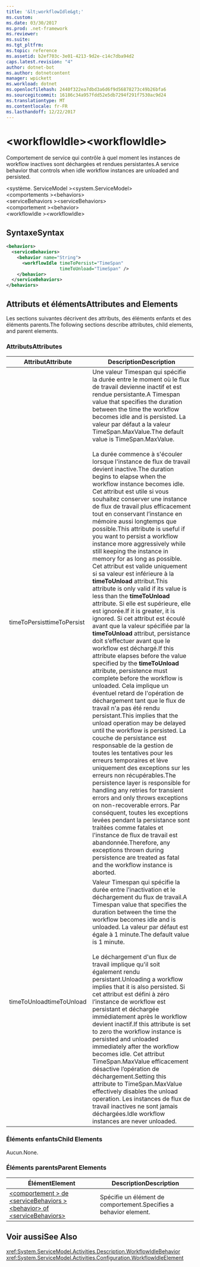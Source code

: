 ```yaml
---
title: '&lt;workflowIdle&gt;'
ms.custom: 
ms.date: 03/30/2017
ms.prod: .net-framework
ms.reviewer: 
ms.suite: 
ms.tgt_pltfrm: 
ms.topic: reference
ms.assetid: b2ef703c-3e01-4213-9d2e-c14c7dba94d2
caps.latest.revision: "4"
author: dotnet-bot
ms.author: dotnetcontent
manager: wpickett
ms.workload: dotnet
ms.openlocfilehash: 2440f322ea7dbd3a6d6f9d56878273c49b26bfa6
ms.sourcegitcommit: 16186c34a957fdd52e5db7294f291f7530ac9d24
ms.translationtype: MT
ms.contentlocale: fr-FR
ms.lasthandoff: 12/22/2017
---
```

# <a name="ltworkflowidlegt"></a><span data-ttu-id="28b8a-102">&lt;workflowIdle&gt;</span><span class="sxs-lookup"><span data-stu-id="28b8a-102">&lt;workflowIdle&gt;</span></span>
<span data-ttu-id="28b8a-103">Comportement de service qui contrôle à quel moment les instances de workflow inactives sont déchargées et rendues persistantes.</span><span class="sxs-lookup"><span data-stu-id="28b8a-103">A service behavior that controls when idle workflow instances are unloaded and persisted.</span></span>  
  
<span data-ttu-id="28b8a-104">\<système. ServiceModel ></span><span class="sxs-lookup"><span data-stu-id="28b8a-104">\<system.ServiceModel></span></span>  
<span data-ttu-id="28b8a-105">\<comportements ></span><span class="sxs-lookup"><span data-stu-id="28b8a-105">\<behaviors></span></span>  
<span data-ttu-id="28b8a-106">\<serviceBehaviors ></span><span class="sxs-lookup"><span data-stu-id="28b8a-106">\<serviceBehaviors></span></span>  
<span data-ttu-id="28b8a-107">\<comportement ></span><span class="sxs-lookup"><span data-stu-id="28b8a-107">\<behavior></span></span>  
<span data-ttu-id="28b8a-108">\<workflowIdle ></span><span class="sxs-lookup"><span data-stu-id="28b8a-108">\<workflowIdle></span></span>  
  
## <a name="syntax"></a><span data-ttu-id="28b8a-109">Syntaxe</span><span class="sxs-lookup"><span data-stu-id="28b8a-109">Syntax</span></span>  
  
```xml  
<behaviors>
  <serviceBehaviors>
    <behavior name="String">
      <workflowIdle timeToPersist="TimeSpan" 
                    timeToUnload="TimeSpan" />
    </behavior>
  </serviceBehaviors>
</behaviors>  
```  
  
## <a name="attributes-and-elements"></a><span data-ttu-id="28b8a-110">Attributs et éléments</span><span class="sxs-lookup"><span data-stu-id="28b8a-110">Attributes and Elements</span></span>  
 <span data-ttu-id="28b8a-111">Les sections suivantes décrivent des attributs, des éléments enfants et des éléments parents.</span><span class="sxs-lookup"><span data-stu-id="28b8a-111">The following sections describe attributes, child elements, and parent elements.</span></span>  
  
### <a name="attributes"></a><span data-ttu-id="28b8a-112">Attributs</span><span class="sxs-lookup"><span data-stu-id="28b8a-112">Attributes</span></span>  
  
|<span data-ttu-id="28b8a-113">Attribut</span><span class="sxs-lookup"><span data-stu-id="28b8a-113">Attribute</span></span>|<span data-ttu-id="28b8a-114">Description</span><span class="sxs-lookup"><span data-stu-id="28b8a-114">Description</span></span>|  
|---------------|-----------------|  
|<span data-ttu-id="28b8a-115">timeToPersist</span><span class="sxs-lookup"><span data-stu-id="28b8a-115">timeToPersist</span></span>|<span data-ttu-id="28b8a-116">Une valeur Timespan qui spécifie la durée entre le moment où le flux de travail devienne inactif et est rendue persistante.</span><span class="sxs-lookup"><span data-stu-id="28b8a-116">A Timespan value that specifies the duration between the time the workflow becomes idle and is persisted.</span></span> <span data-ttu-id="28b8a-117">La valeur par défaut a la valeur TimeSpan.MaxValue.</span><span class="sxs-lookup"><span data-stu-id="28b8a-117">The default value is TimeSpan.MaxValue.</span></span><br /><br /> <span data-ttu-id="28b8a-118">La durée commence à s'écouler lorsque l'instance de flux de travail devient inactive.</span><span class="sxs-lookup"><span data-stu-id="28b8a-118">The duration begins to elapse when the workflow instance becomes idle.</span></span> <span data-ttu-id="28b8a-119">Cet attribut est utile si vous souhaitez conserver une instance de flux de travail plus efficacement tout en conservant l’instance en mémoire aussi longtemps que possible.</span><span class="sxs-lookup"><span data-stu-id="28b8a-119">This attribute  is useful if you want to persist a workflow instance more aggressively while still keeping the instance in memory for as long as possible.</span></span> <span data-ttu-id="28b8a-120">Cet attribut est valide uniquement si sa valeur est inférieure à la **timeToUnload** attribut.</span><span class="sxs-lookup"><span data-stu-id="28b8a-120">This attribute  is only valid if its value is less than the **timeToUnload** attribute.</span></span> <span data-ttu-id="28b8a-121">Si elle est supérieure, elle est ignorée.</span><span class="sxs-lookup"><span data-stu-id="28b8a-121">If it is greater, it is ignored.</span></span> <span data-ttu-id="28b8a-122">Si cet attribut est écoulé avant que la valeur spécifiée par la **timeToUnload** attribut, persistance doit s’effectuer avant que le workflow est déchargé.</span><span class="sxs-lookup"><span data-stu-id="28b8a-122">If this attribute elapses before the value specified by the **timeToUnload** attribute, persistence must complete before the workflow is unloaded.</span></span> <span data-ttu-id="28b8a-123">Cela implique un éventuel retard de l'opération de déchargement tant que le flux de travail n'a pas été rendu persistant.</span><span class="sxs-lookup"><span data-stu-id="28b8a-123">This implies that the unload operation may be delayed until the workflow is persisted.</span></span> <span data-ttu-id="28b8a-124">La couche de persistance est responsable de la gestion de toutes les tentatives pour les erreurs temporaires et lève uniquement des exceptions sur les erreurs non récupérables.</span><span class="sxs-lookup"><span data-stu-id="28b8a-124">The persistence layer is responsible for handling any retries for transient errors and only throws exceptions on non-recoverable errors.</span></span> <span data-ttu-id="28b8a-125">Par conséquent, toutes les exceptions levées pendant la persistance sont traitées comme fatales et l'instance de flux de travail est abandonnée.</span><span class="sxs-lookup"><span data-stu-id="28b8a-125">Therefore, any exceptions thrown during persistence are treated as fatal and the workflow instance is aborted.</span></span>|  
|<span data-ttu-id="28b8a-126">timeToUnload</span><span class="sxs-lookup"><span data-stu-id="28b8a-126">timeToUnload</span></span>|<span data-ttu-id="28b8a-127">Valeur Timespan qui spécifie la durée entre l'inactivation et le déchargement du flux de travail.</span><span class="sxs-lookup"><span data-stu-id="28b8a-127">A Timespan value that specifies the duration between the time the workflow becomes idle and is unloaded.</span></span> <span data-ttu-id="28b8a-128">La valeur par défaut est égale à 1 minute.</span><span class="sxs-lookup"><span data-stu-id="28b8a-128">The default value is 1 minute.</span></span><br /><br /> <span data-ttu-id="28b8a-129">Le déchargement d'un flux de travail implique qu'il soit également rendu persistant.</span><span class="sxs-lookup"><span data-stu-id="28b8a-129">Unloading a workflow implies that it is also persisted.</span></span> <span data-ttu-id="28b8a-130">Si cet attribut est défini à zéro l’instance de workflow est persistant et déchargée immédiatement après le workflow devient inactif.</span><span class="sxs-lookup"><span data-stu-id="28b8a-130">If this attribute is set to zero the workflow instance is persisted and unloaded immediately after the workflow becomes idle.</span></span> <span data-ttu-id="28b8a-131">Cet attribut TimeSpan.MaxValue efficacement désactive l’opération de déchargement.</span><span class="sxs-lookup"><span data-stu-id="28b8a-131">Setting this attribute to TimeSpan.MaxValue effectively disables the unload operation.</span></span> <span data-ttu-id="28b8a-132">Les instances de flux de travail inactives ne sont jamais déchargées.</span><span class="sxs-lookup"><span data-stu-id="28b8a-132">Idle workflow instances are never unloaded.</span></span>|  
  
### <a name="child-elements"></a><span data-ttu-id="28b8a-133">Éléments enfants</span><span class="sxs-lookup"><span data-stu-id="28b8a-133">Child Elements</span></span>  
 <span data-ttu-id="28b8a-134">Aucun.</span><span class="sxs-lookup"><span data-stu-id="28b8a-134">None.</span></span>  
  
### <a name="parent-elements"></a><span data-ttu-id="28b8a-135">Éléments parents</span><span class="sxs-lookup"><span data-stu-id="28b8a-135">Parent Elements</span></span>  
  
|<span data-ttu-id="28b8a-136">Élément</span><span class="sxs-lookup"><span data-stu-id="28b8a-136">Element</span></span>|<span data-ttu-id="28b8a-137">Description</span><span class="sxs-lookup"><span data-stu-id="28b8a-137">Description</span></span>|  
|-------------|-----------------|  
|[<span data-ttu-id="28b8a-138">\<comportement > de \<serviceBehaviors ></span><span class="sxs-lookup"><span data-stu-id="28b8a-138">\<behavior> of \<serviceBehaviors></span></span>](../../../../../docs/framework/configure-apps/file-schema/windows-workflow-foundation/behavior-of-servicebehaviors-of-workflow.md)|<span data-ttu-id="28b8a-139">Spécifie un élément de comportement.</span><span class="sxs-lookup"><span data-stu-id="28b8a-139">Specifies a behavior element.</span></span>|  
  
## <a name="see-also"></a><span data-ttu-id="28b8a-140">Voir aussi</span><span class="sxs-lookup"><span data-stu-id="28b8a-140">See Also</span></span>  
 <xref:System.ServiceModel.Activities.Description.WorkflowIdleBehavior>  
 <xref:System.ServiceModel.Activities.Configuration.WorkflowIdleElement>
